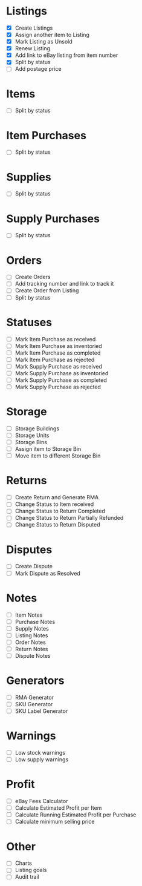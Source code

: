 # Listings
- [x] Create Listings
- [x] Assign another item to Listing
- [x] Mark Listing as Unsold
- [x] Renew Listing
- [x] Add link to eBay listing from item number
- [x] Split by status
- [ ] Add postage price

# Items
- [ ] Split by status

# Item Purchases
- [ ] Split by status

# Supplies
- [ ] Split by status

# Supply Purchases
- [ ] Split by status

# Orders
- [ ] Create Orders
- [ ] Add tracking number and link to track it
- [ ] Create Order from Listing
- [ ] Split by status

# Statuses
- [ ] Mark Item Purchase as received
- [ ] Mark Item Purchase as inventoried
- [ ] Mark Item Purchase as completed
- [ ] Mark Item Purchase as rejected
- [ ] Mark Supply Purchase as received
- [ ] Mark Supply Purchase as inventoried
- [ ] Mark Supply Purchase as completed
- [ ] Mark Supply Purchase as rejected

# Storage
- [ ] Storage Buildings
- [ ] Storage Units
- [ ] Storage Bins
- [ ] Assign item to Storage Bin
- [ ] Move item to different Storage Bin

# Returns
- [ ] Create Return and Generate RMA
- [ ] Change Status to Item received
- [ ] Change Status to Return Completed
- [ ] Change Status to Return Partially Refunded
- [ ] Change Status to Return Disputed

# Disputes
- [ ] Create Dispute
- [ ] Mark Dispute as Resolved

# Notes
- [ ] Item Notes
- [ ] Purchase Notes
- [ ] Supply Notes
- [ ] Listing Notes
- [ ] Order Notes
- [ ] Return Notes
- [ ] Dispute Notes

# Generators
- [ ] RMA Generator
- [ ] SKU Generator
- [ ] SKU Label Generator

# Warnings
- [ ] Low stock warnings
- [ ] Low supply warnings

# Profit
- [ ] eBay Fees Calculator
- [ ] Calculate Estimated Profit per Item
- [ ] Calculate Running Estimated Profit per Purchase
- [ ] Calculate minimum selling price

# Other
- [ ] Charts
- [ ] Listing goals
- [ ] Audit trail
